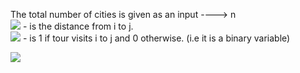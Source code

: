 

The total number of cities is given as an input  ---->  n  <br>
<img src="https://cloud.githubusercontent.com/assets/14101008/11611642/4028841e-9b95-11e5-953b-5baf006ab697.PNG"></img> - is the distance from i to j. <br>
<img src="https://cloud.githubusercontent.com/assets/14101008/11611641/3eadaa92-9b95-11e5-9415-abf901bb3df8.PNG"></img> - is 1 if tour visits i to j and 0 otherwise. (i.e it is a binary variable) <br>


<img src="https://cloud.githubusercontent.com/assets/14101008/11611640/3cdab764-9b95-11e5-8ac6-2994771b70ce.PNG"></img>
